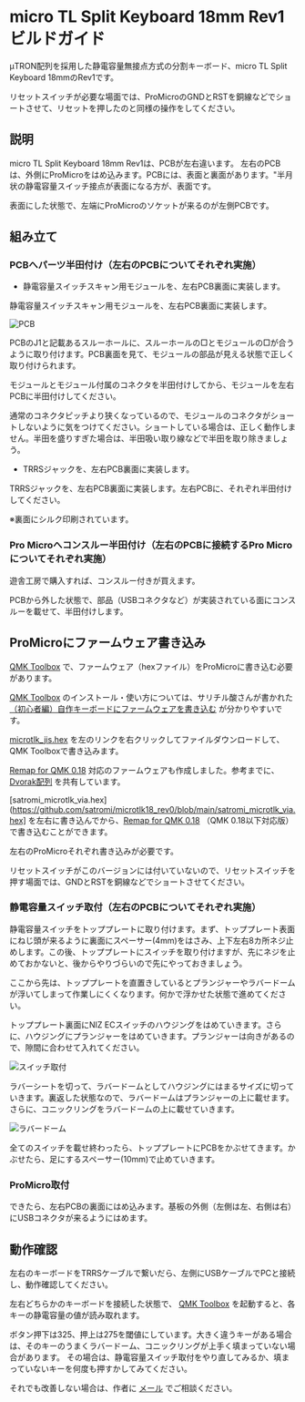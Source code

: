 # micro TL Split Keyboard 18mm Rev1ビルドガイド

μTRON配列を採用した静電容量無接点方式の分割キーボード、micro TL Split Keyboard 18mmのRev1です。

リセットスイッチが必要な場面では、ProMicroのGNDとRSTを銅線などでショートさせて、リセットを押したのと同様の操作をしてください。

## 説明
micro TL Split Keyboard 18mm Rev1は、PCBが左右違います。
左右のPCBは、外側にProMicroをはめ込みます。PCBには、表面と裏面があります。"半月状の静電容量スイッチ接点が表面になる方が、表面です。

表面にした状態で、左端にProMicroのソケットが来るのが左側PCBです。

## 組み立て
### PCBへパーツ半田付け（左右のPCBについてそれぞれ実施）

- 静電容量スイッチスキャン用モジュールを、左右PCB裏面に実装します。

静電容量スイッチスキャン用モジュールを、左右PCB裏面に実装します。

![PCB](./pcb.jpg)

PCBのJ1と記載あるスルーホールに、スルーホールの□とモジュールの□が合うように取り付けます。PCB裏面を見て、モジュールの部品が見える状態で正しく取り付けられます。

モジュールとモジュール付属のコネクタを半田付けしてから、モジュールを左右PCBに半田付けしてください。

通常のコネクタピッチより狭くなっているので、モジュールのコネクタがショートしないように気をつけてください。ショートしている場合は、正しく動作しません。半田を盛りすぎた場合は、半田吸い取り線などで半田を取り除きましょう。

- TRRSジャックを、左右PCB裏面に実装します。

TRRSジャックを、左右PCB裏面に実装します。左右PCBに、それぞれ半田付けしてください。

※裏面にシルク印刷されています。


### Pro Microへコンスルー半田付け（左右のPCBに接続するPro Microについてそれぞれ実施）

遊舎工房で購入すれば、コンスルー付きが買えます。

PCBから外した状態で、部品（USBコネクタなど）が実装されている面にコンスルーを載せて、半田付けします。

## ProMicroにファームウェア書き込み
[QMK Toolbox](https://github.com/qmk/qmk_toolbox) で、ファームウェア（hexファイル）をProMicroに書き込む必要があります。

[QMK Toolbox](https://github.com/qmk/qmk_toolbox) のインストール・使い方については、サリチル酸さんが書かれた[（初心者編）自作キーボードにファームウェアを書き込む](https://salicylic-acid3.hatenablog.com/entry/qmk-toolbox) が分かりやすいです。

[microtlk_jis.hex](https://github.com/satromi/microtlk18_rev0/blob/main/microtlk_jis.hex) を左のリンクを右クリックしてファイルダウンロードして、QMK Toolboxで書き込みます。

[Remap for QMK 0.18](https://qmk018.remap-keys.app/) 対応のファームウェアも作成しました。参考までに、[Dvorak配列](https://qmk018.remap-keys.app/catalog/nEUkH6S416LJmIyq7CcP/keymap?id=GMrKEeiZaE0p6NRkOBwQ) を共有しています。

[satromi_microtlk_via.hex](https://github.com/satromi/microtlk18_rev0/blob/main/satromi_microtlk_via.hex] を左右に書き込んでから、[Remap for QMK 0.18](https://qmk018.remap-keys.app/)  （QMK 0.18以下対応版）で書き込むことができます。

左右のProMicroそれぞれ書き込みが必要です。

リセットスイッチがこのバージョンには付いていないので、リセットスイッチを押す場面では、GNDとRSTを銅線などでショートさせてください。

### 静電容量スイッチ取付（左右のPCBについてそれぞれ実施）

静電容量スイッチをトッププレートに取り付けます。まず、トッププレート表面にねじ頭が来るように裏面にスペーサー(4mm)をはさみ、上下左右8カ所ネジ止めします。この後、トッププレートにスイッチを取り付けますが、先にネジを止めておかないと、後からやりづらいので先にやっておきましょう。

ここから先は、トッププレートを直置きしているとプランジャーやラバードームが浮いてしまって作業しにくくなります。何かで浮かせた状態で進めてください。

トッププレート裏面にNIZ ECスイッチのハウジングをはめていきます。さらに、ハウジングにプランジャーをはめていきます。プランジャーは向きがあるので、隙間に合わせて入れてください。

![スイッチ取付](./switch.jpg)

ラバーシートを切って、ラバードームとしてハウジングにはまるサイズに切っていきます。裏返した状態なので、ラバードームはプランジャーの上に載せます。さらに、コニックリングをラバードームの上に載せていきます。

![ラバードーム](./dome.jpg)

全てのスイッチを載せ終わったら、トッププレートにPCBをかぶせてきます。かぶせたら、足にするスペーサー(10mm)で止めていきます。


### ProMicro取付

できたら、左右PCBの裏面にはめ込みます。基板の外側（左側は左、右側は右）にUSBコネクタが来るようにはめます。


## 動作確認

左右のキーボードをTRRSケーブルで繋いだら、左側にUSBケーブルでPCと接続し、動作確認してください。

左右どちらかのキーボードを接続した状態で、 [QMK Toolbox](https://github.com/qmk/qmk_toolbox) を起動すると、各キーの静電容量の値が読み取れます。

ボタン押下は325、押上は275を閾値にしています。大きく違うキーがある場合は、そのキーのうまくラバードーム、コニックリングが上手く填まっていない場合があります。
その場合は、静電容量スイッチ取付をやり直してみるか、填まっていないキーを何度も押すかしてみてください。

それでも改善しない場合は、作者に [メール](<mailto:satromi@gmail.com>) でご相談ください。
